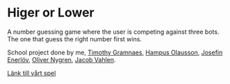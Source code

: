 # Higer or Lower


A number guessing game where the user is competing against three bots. The one that guess the right number first wins.

School project done by me, [Timothy Gramnaes](https://github.com/TimothyGramnaes), [Hampus Olausson](https://github.com/HampusJohnOlausson), [Josefin Enerlöv](https://github.com/jenerlov), [Oliver Nygren](https://github.com/olivernygren), [Jacob Vahlen](https://github.com/jv98).

[Länk till vårt spel](https://higerorlower.netlify.app/)
